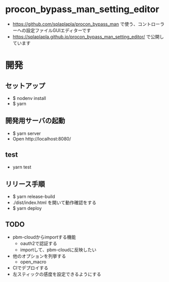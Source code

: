 # procon_bypass_man_setting_editor
* https://github.com/splaplapla/procon_bypass_man で使う、コントローラーへの設定ファイルGUIエディターです
* https://splaplapla.github.io/procon_bypass_man_setting_editor/ で公開しています

# 開発
## セットアップ
* $ nodenv install
* $ yarn

## 開発用サーバの起動
* $ yarn server
* Open http://localhost:8080/

## test
* yarn test

## リリース手順
* $ yarn release-build
* ./dist/index.html を開いて動作確認をする
* $ yarn deploy

## TODO
* pbm-cloudからimportする機能
  * oauth2で認証する
  * importして、pbm-cloudに反映したい
* 他のオプションを列挙する
  * open_macro
* CIでデプロイする
* 左スティックの感度を設定できるようにする
